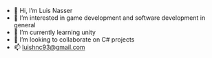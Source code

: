 - 👋 Hi, I’m Luis Nasser
- 👀 I’m interested in game development and software development in general
- 🌱 I’m currently learning unity
- 💞️ I’m looking to collaborate on C# projects
- 📫 luishnc93@gmail.com

<!---
luishnc/luishnc is a ✨ special ✨ repository because its `README.md` (this file) appears on your GitHub profile.
You can click the Preview link to take a look at your changes.
--->
